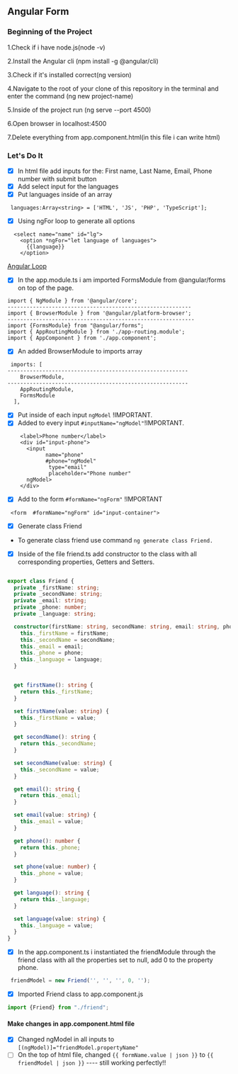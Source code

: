 ## Angular Form
### Beginning of the Project
1.Check if i have node.js(node -v)

2.Install the Angular cli (npm install -g @angular/cli)

3.Check if it's installed correct(ng version)

4.Navigate to the root of your clone of this repository in the terminal and enter the command (ng new project-name)

5.Inside of the project run (ng serve --port 4500)

6.Open browser in localhost:4500

7.Delete everything from app.component.html(in this file i can write html)


### Let's Do It
- [x] In html file add inputs for the: First name, Last Name, Email, Phone number  with submit button
- [x] Add  select input for the languages 
- [x] Put languages inside of an array
```angular2html
 languages:Array<string> = ['HTML', 'JS', 'PHP', 'TypeScript'];
```
- [x] Using ngFor loop to generate all options
```angular2html
  <select name="name" id="lg">
    <option *ngFor="let language of languages">
      {{language}}
    </option>
```
  [Angular Loop](https://www.delftstack.com/howto/angular/array-of-objects-in-angular/)
- [x] In the app.module.ts i am imported FormsModule from @angular/forms on top of the page.
```angular2html
import { NgModule } from '@angular/core';
----------------------------------------------------------
import { BrowserModule } from '@angular/platform-browser';
-----------------------------------------------------------
import {FormsModule} from "@angular/forms";
import { AppRoutingModule } from './app-routing.module';
import { AppComponent } from './app.component';
```
- [x] An added BrowserModule to imports array
```angular2html
 imports: [
---------------------------------------------------------
    BrowserModule,
---------------------------------------------------------
    AppRoutingModule,
    FormsModule
  ],
```

- [x] Put inside of each input  ```ngModel``` !IMPORTANT.
- [x] Added to every input ```#inputName="ngModel"```!IMPORTANT.
```angular2html
    <label>Phone number</label>
    <div id="input-phone">
      <input
            name="phone"
            #phone="ngModel"
             type="email"
             placeholder="Phone number"
      ngModel>
    </div>
```
- [x] Add to the form ```#formName="ngForm"``` !IMPORTANT
```angular2html
 <form  #formName="ngForm" id="input-container">
```
- [x] Generate class Friend
* To generate class friend use command ```ng generate class Friend.```
- [x] Inside of the file friend.ts add  constructor to the class with all corresponding properties, Getters and Setters.
```typescript

export class Friend {
  private _firstName: string;
  private _secondName: string;
  private _email: string;
  private _phone: number;
  private _language: string;

  constructor(firstName: string, secondName: string, email: string, phone: number, language: string) {
    this._firstName = firstName;
    this._secondName = secondName;
    this._email = email;
    this._phone = phone;
    this._language = language;
  }


  get firstName(): string {
    return this._firstName;
  }

  set firstName(value: string) {
    this._firstName = value;
  }

  get secondName(): string {
    return this._secondName;
  }

  set secondName(value: string) {
    this._secondName = value;
  }

  get email(): string {
    return this._email;
  }

  set email(value: string) {
    this._email = value;
  }

  get phone(): number {
    return this._phone;
  }

  set phone(value: number) {
    this._phone = value;
  }

  get language(): string {
    return this._language;
  }

  set language(value: string) {
    this._language = value;
  }
}
```
- [x] In the app.component.ts  i instantiated the friendModule through the friend class with all the properties set to null, add 0 to the property phone.
```typescript
 friendModel = new Friend('', '', '', 0, '');
```
- [x] Imported  Friend  class to app.component.js
```typescript
import {Friend} from "./friend";
```

#### Make changes in app.component.html file
- [x] Changed ngModel in all inputs to ``[(ngModel)]="friendModel.propertyName"``
- [ ] On the top of html file, changed ``{{ formName.value | json }}``
to ```{{ friendModel | json }}``` ---- still working perfectly!!
